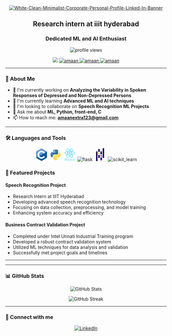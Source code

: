 
<p align="center">
<a href="https://ibb.co/zmsDnvL"><img src="https://i.ibb.co/4FW3mrD/White-Clean-Minimalist-Corporate-Personal-Profile-Linked-In-Banner.png" alt="White-Clean-Minimalist-Corporate-Personal-Profile-Linked-In-Banner" border="0"></a>
</p>
<h2 align="center">Research intern at iiit hyderabad</h2>


<h3 align="center">Dedicated ML and AI Enthusiast</h3>

<p align="center">
  <img src="https://komarev.com/ghpvc/?username=m0hammedd-amaan&label=Profile%20views&color=0e75b6&style=flat" alt="profile views" />

</p>
<p align="center">
 <a href="amaanextra123@gmail.com">
   <img src= "https://img.shields.io/badge/Gmail-D14836?style=for-the-badge&logo=gmail&logoColor=white"/></a> 
 <a href="https://www.linkedin.com/in/amaan-p/" target="_blank">
  <img src="https://img.shields.io/badge/LinkedIn-0077B5?style=for-the-badge&logo=linkedin&logoColor=white" alt="amaan"/>
 </a>
 <a href="https://www.instagram.com/_amaan.p/?hl=en" target="_blank">
  <img src="https://img.shields.io/badge/Instagram-fe4164?style=for-the-badge&logo=instagram&logoColor=white" alt="amaan" />
 </a> 
 <a href="https://m.facebook.com/amaan.polloorshangatil/" target="_blank">
  <img src="https://img.shields.io/badge/Facebook-20BEFF?&style=for-the-badge&logo=facebook&logoColor=white" alt="amaan"  />
  </a> 
</p>

---

### 🚀 About Me

- 🔭 I'm currently working on **Analyzing the Variability in Spoken Responses of Depressed and Non-Depressed Persons**
- 🌱 I'm currently learning **Advanced ML and AI techniques**
- 👯 I'm looking to collaborate on **Speech Recognition ML Projects**
- 💬 Ask me about **ML, Python, front-end, C**
- 📫 How to reach me: **amaanextra123@gmail.com**

---

### 🛠 Languages and Tools

<p align="center">
  <img src="https://raw.githubusercontent.com/devicons/devicon/master/icons/c/c-original.svg" alt="c" width="40" height="40"/>
  <img src="https://raw.githubusercontent.com/devicons/devicon/master/icons/python/python-original.svg" alt="python" width="40" height="40"/>
  <img src="https://raw.githubusercontent.com/devicons/devicon/master/icons/react/react-original-wordmark.svg" alt="react" width="40" height="40"/>
  <img src="https://www.vectorlogo.zone/logos/pocoo_flask/pocoo_flask-icon.svg" alt="flask" width="40" height="40"/>
  <img src="https://raw.githubusercontent.com/devicons/devicon/2ae2a900d2f041da66e950e4d48052658d850630/icons/pandas/pandas-original.svg" alt="pandas" width="40" height="40"/>
  <img src="https://upload.wikimedia.org/wikipedia/commons/0/05/Scikit_learn_logo_small.svg" alt="scikit_learn" width="40" height="40"/>
  <!-- Add other tool icons here -->
</p>

### 🌟 Featured Projects

#### Speech Recognition Project
- Research Intern at IIIT Hyderabad
- Developing advanced speech recognition technology
- Focusing on data collection, preprocessing, and model training
- Enhancing system accuracy and efficiency

#### Business Contract Validation Project
- Completed under Intel Unnati Industrial Training program
- Developed a robust contract validation system
- Utilized ML techniques for data analysis and validation
- Successfully met project goals and timelines

---
---

### 📊 GitHub Stats

<p align="center">
  <img src="https://github-readme-stats.vercel.app/api?username=m0hammedd-amaan&show_icons=true&theme=radical" alt="GitHub Stats" />
</p>

<p align="center">
  <img src="https://github-readme-streak-stats.herokuapp.com/?user=m0hammedd-amaan&theme=radical" alt="GitHub Streak" />
</p>

---
### 🤝 Connect with me

<p align="center">
  <a href="https://linkedin.com/in/amaan-p-569b3a227/" target="_blank">
    <img src="https://img.shields.io/badge/-LinkedIn-0077B5?style=for-the-badge&logo=linkedin&logoColor=white" alt="LinkedIn" />
  </a>
  <!-- Add other social media badges here -->
</p>

<!-- CSS for profile image animation -->



